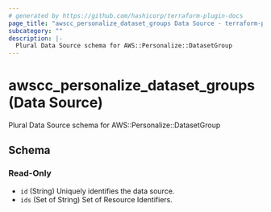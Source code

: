 ```yaml
---
# generated by https://github.com/hashicorp/terraform-plugin-docs
page_title: "awscc_personalize_dataset_groups Data Source - terraform-provider-awscc"
subcategory: ""
description: |-
  Plural Data Source schema for AWS::Personalize::DatasetGroup
---
```


# awscc_personalize_dataset_groups (Data Source)

Plural Data Source schema for AWS::Personalize::DatasetGroup



<!-- schema generated by tfplugindocs -->
## Schema

### Read-Only

- `id` (String) Uniquely identifies the data source.
- `ids` (Set of String) Set of Resource Identifiers.

